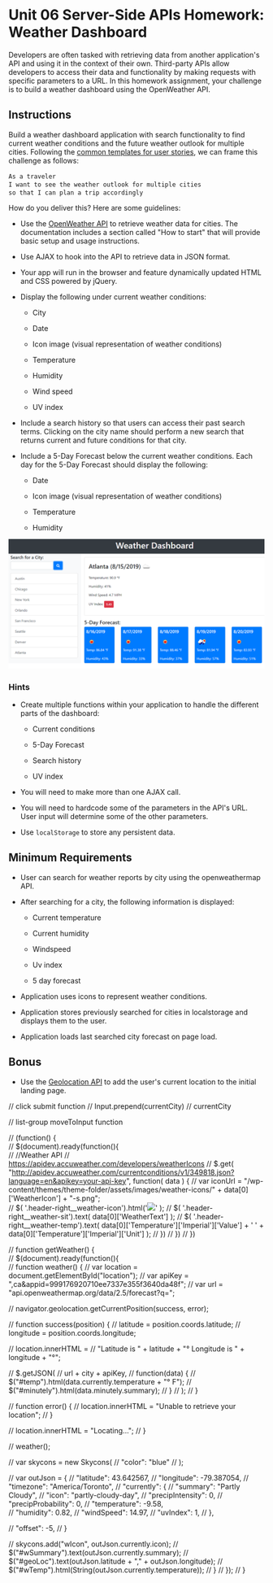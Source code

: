 # Unit 06 Server-Side APIs Homework: Weather Dashboard

Developers are often tasked with retrieving data from another application's API and using it in the context of their own. Third-party APIs allow developers to access their data and functionality by making requests with specific parameters to a URL. In this homework assignment, your challenge is to build a weather dashboard using the OpenWeather API.

## Instructions

Build a weather dashboard application with search functionality to find current weather conditions and the future weather outlook for multiple cities. Following the [common templates for user stories](https://en.wikipedia.org/wiki/User_story#Common_templates), we can frame this challenge as follows:

```
As a traveler
I want to see the weather outlook for multiple cities
so that I can plan a trip accordingly
```
How do you deliver this? Here are some guidelines:

* Use the [OpenWeather API](https://openweathermap.org/api) to retrieve weather data for cities. The documentation includes a section called "How to start" that will provide basic setup and usage instructions.

* Use AJAX to hook into the API to retrieve data in JSON format.

* Your app will run in the browser and feature dynamically updated HTML and CSS powered by jQuery.

* Display the following under current weather conditions:

  * City

  * Date

  * Icon image (visual representation of weather conditions)

  * Temperature

  * Humidity

  * Wind speed

  * UV index

* Include a search history so that users can access their past search terms. Clicking on the city name should perform a new search that returns current and future conditions for that city. 

* Include a 5-Day Forecast below the current weather conditions. Each day for the 5-Day Forecast should display the following:

  * Date

  * Icon image (visual representation of weather conditions)

  * Temperature

  * Humidity

![weather dashboard](./Assets/06-Server-Side-APIs-homework-demo.png)

### Hints

* Create multiple functions within your application to handle the different parts of the dashboard:

  * Current conditions
  
  * 5-Day Forecast
  
  * Search history

  * UV index

* You will need to make more than one AJAX call.

* You will need to hardcode some of the parameters in the API's URL. User input will determine some of the other parameters.

* Use `localStorage` to store any persistent data.

## Minimum Requirements

* User can search for weather reports by city using the openweathermap API.

* After searching for a city, the following information is displayed:

  *  Current temperature

  *  Current humidity

  *  Windspeed

  *  Uv index

  *  5 day forecast

* Application uses icons to represent weather conditions.

* Application stores previously searched for cities in localstorage and displays them to the user.

* Application loads last searched city forecast on page load.

## Bonus

* Use the [Geolocation API](https://developer.mozilla.org/en-US/docs/Web/API/Geolocation_API) to add the user's current location to the initial landing page.

// click submit function 
// Input.prepend(currentCity)
// currentCity 


// list-group moveToInput function


// (function() {     
//     $(document).ready(function(){          
//     //Weather API
//     https://apidev.accuweather.com/developers/weatherIcons
//         $.get( "http://apidev.accuweather.com/currentconditions/v1/349818.json?language=en&apikey=your-api-key", function( data ) {
//             var iconUrl = "/wp-content/themes/theme-folder/assets/images/weather-icons/" + data[0]['WeatherIcon'] + "-s.png";              
//             $( '.header-right__weather-icon').html('<img src="' + iconUrl + '" />' );
//             $( '.header-right__weather-sit').text( data[0]['WeatherText'] );
//             $( '.header-right__weather-temp').text( data[0]['Temperature']['Imperial']['Value'] + ' ' + data[0]['Temperature']['Imperial']['Unit'] );
//         })
//     })
// })

// function getWeather() {     
//     $(document).ready(function(){  
//         function weather() {
//             var location = document.getElementById("location");
//             var apiKey = ",ca&appid=999176920710ee7337e355f3640da48f";
//             var url = "api.openweathermap.org/data/2.5/forecast?q=";
    
//             navigator.geolocation.getCurrentPosition(success, error);
    
//             function success(position) {
//                 latitude = position.coords.latitude;
//                 longitude = position.coords.longitude;
    
//                 location.innerHTML =
//                 "Latitude is " + latitude + "° Longitude is " + longitude + "°";
    
//                 $.getJSON(
//                 url + city + apiKey,
//                 function(data) {
//                     $("#temp").html(data.currently.temperature + "° F");
//                     $("#minutely").html(data.minutely.summary);
//                 }
//                 );
//             }
    
//             function error() {
//                 location.innerHTML = "Unable to retrieve your location";
//             }
    
//             location.innerHTML = "Locating...";
//             }
    
//             weather();

//             var skycons = new Skycons(
//                 "color": "blue"
//             );

//             var outJson = {
//                 "latitude": 43.642567,
//                 "longitude": -79.387054,
//                 "timezone": "America/Toronto",
//                 "currently": {
//                     "summary": "Partly Cloudy",
//                     "icon": "partly-cloudy-day",
//                     "precipIntensity": 0,
//                     "precipProbability": 0,
//                     "temperature": -9.58,                       
//                     "humidity": 0.82,
//                     "windSpeed": 14.97,
//                     "uvIndex": 1,
//                 },
                
//                 "offset": -5,
//             }
              
//             skycons.add("wIcon", outJson.currently.icon);
//             $("#wSummary").text(outJson.currently.summary);
//             $("#geoLoc").text(outJson.latitude + "," + outJson.longitude);
//             $("#wTemp").html(String(outJson.currently.temperature));
//         }
//     });
// }